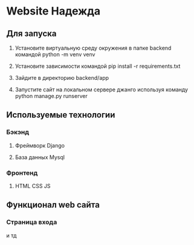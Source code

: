 # Website Надежда

## Для запуска

1. Установите виртуальную среду окружения в папке backend командой python -m venv venv

2. Установите зависимости командой pip install -r requirements.txt

3. Зайдите в директорию backend/app

4. Запустите сайт на локальном сервере джанго используя команду python manage.py runserver

## Используемые технологии 

### Бэкэнд 
1. Фреймворк Django

2. База данных Mysql

### Фронтенд 

1. HTML CSS JS

## Функционал web сайта

### Страница входа
и тд
